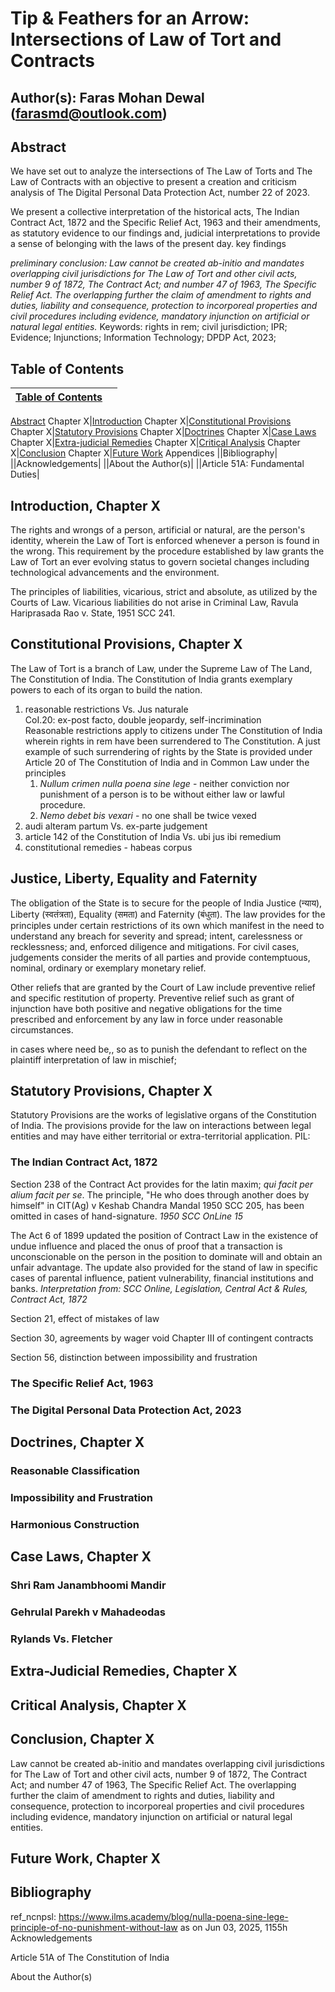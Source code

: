 # **Tip & Feathers for an Arrow: Intersections of Law of Tort and Contracts**
## Author(s): Faras Mohan Dewal (farasmd@outlook.com)

## **Abstract**
We have set out to analyze the intersections of The Law of Torts and The Law of Contracts with an objective to present a creation and criticism analysis of The Digital Personal Data Protection Act, number 22 of 2023.

We present a collective interpretation of the historical acts, The Indian Contract Act, 1872 and the Specific Relief Act, 1963 and their amendments, as statutory evidence to our findings and, judicial interpretations to provide a sense of belonging with the laws of the present day.
key findings

*preliminary conclusion: Law cannot be created ab-initio and mandates overlapping civil jurisdictions for The Law of Tort and other civil acts, number 9 of 1872, The Contract Act; and number 47 of 1963, The Specific Relief Act. The overlapping further the claim of amendment to rights and duties, liability and consequence, protection to incorporeal properties and civil procedures including evidence, mandatory injunction on artificial or natural legal entities.*
Keywords: rights in rem; civil jurisdiction; IPR; Evidence; Injunctions; Information Technology; DPDP Act, 2023;

## **Table of Contents**
[Table of Contents](#table-of-contents)||
|:----|:----|
[Abstract](#abstract)
Chapter X|[Introduction](#introduction-chapter-x)
Chapter X|[Constitutional Provisions](#constitutional-provisions-chapter-x)
Chapter X|[Statutory Provisions](#statutory-provisions-chapter-x)
Chapter X|[Doctrines](#doctrines-chapter-x)
Chapter X|[Case Laws](#case-laws-chapter-x)
Chapter X|[Extra-judicial Remedies](#extra-judicial-remedies-chapter-x)
Chapter X|[Critical Analysis](#critical-analysis-chapter-x)
Chapter X|[Conclusion](#conclusion-chapter-x)
Chapter X|[Future Work](#future-work-chapter-x)
Appendices
||Bibliography|
||Acknowledgements|
||About the Author(s)|
||Article 51A: Fundamental Duties|

## **Introduction, Chapter X**
The rights and wrongs of a person, artificial or natural, are the person's identity, wherein the Law of Tort is enforced whenever a person is found in the wrong. This requirement by the procedure established by law grants the Law of Tort an ever evolving status to govern societal changes including technological advancements and the environment.

The principles of liabilities, vicarious, strict and absolute, as utilized by the Courts of Law. Vicarious liabilities do not arise in Criminal Law, Ravula Hariprasada Rao v. State, 1951 SCC 241.

## Constitutional Provisions, Chapter X
The Law of Tort is a branch of Law, under the Supreme Law of The Land, The Constitution of India. The Constitution of India grants exemplary powers to each of its organ to build the nation.

1. reasonable restrictions Vs. Jus naturale\
CoI.20: ex-post facto, double jeopardy, self-incrimination\
Reasonable restrictions apply to citizens under The Constitution of India wherein rights in rem have been surrendered to The Constitution. A just example of such surrendering of rights by the State is provided under Article 20 of The Constitution of India and in Common Law under the principles
    1. *Nullum crimen nulla poena sine lege* - neither conviction nor punishment of a person is to be without either law or lawful procedure.
    1. *Nemo debet bis vexari* - no one shall be twice vexed
1. audi alteram partum Vs. ex-parte judgement
1. article 142 of the Constitution of India Vs. ubi jus ibi remedium
1. constitutional remedies - habeas corpus

## Justice, Liberty, Equality and Faternity
The obligation of the State is to secure for the people of India Justice (न्याय), Liberty (स्वतंत्रता), Equality (समता) and Faternity (बंधुता). The law provides for the principles under certain restrictions of its own which manifest in the need to understand any breach for severity and spread; intent, carelessness or recklessness; and, enforced diligence and mitigations. For civil cases, judgements consider the merits of all parties and provide contemptuous, nominal, ordinary or exemplary monetary relief.

Other reliefs that are granted by the Court of Law include preventive relief and specific restitution of property. Preventive relief such as grant of injunction have both positive and negative obligations for the time prescribed and enforcement by any law in force under reasonable circumstances.

 in cases where need be,, so as to punish the defendant
to reflect on the plaintiff interpretation of law in mischief;


## Statutory Provisions, Chapter X
Statutory Provisions are the works of legislative organs of the Constitution of India. The provisions provide for the law on interactions between legal entities and may have either territorial or extra-territorial application.
PIL: <rain and stone upon stone ref in foot note>

### The Indian Contract Act, 1872
Section 238 of the Contract Act provides for the latin maxim; *qui facit per alium facit per se*. The principle, "He who does through another does by himself" in CIT(Ag) v Keshab Chandra Mandal 1950 SCC 205, has been omitted in cases of hand-signature. *1950 SCC OnLine 15*

The Act 6 of 1899 updated the position of Contract Law in the existence of undue influence and placed the onus of proof that a transaction is unconscionable on the person in the position to dominate will and obtain an unfair advantage. The update also provided for the stand of law in specific cases of parental influence, patient vulnerability, financial institutions and banks. *Interpretation from: SCC Online, Legislation, Central Act & Rules, Contract Act, 1872*

Section 21, effect of mistakes of law

Section 30, agreements by wager void
Chapter III of contingent contracts

Section 56, distinction between impossibility and frustration






### The Specific Relief Act, 1963

### The Digital Personal Data Protection Act, 2023

## Doctrines, Chapter X

### Reasonable Classification

### Impossibility and Frustration

### Harmonious Construction

## Case Laws, Chapter X
### Shri Ram Janambhoomi Mandir

### Gehrulal Parekh v Mahadeodas

### Rylands Vs. Fletcher

## Extra-Judicial Remedies, Chapter X

## Critical Analysis, Chapter X

## Conclusion, Chapter X
Law cannot be created ab-initio and mandates overlapping civil jurisdictions for The Law of Tort and other civil acts, number 9 of 1872, The Contract Act; and number 47 of 1963, The Specific Relief Act. The overlapping further the claim of amendment to rights and duties, liability and consequence, protection to incorporeal properties and civil procedures including evidence, mandatory injunction on artificial or natural legal entities.

## Future Work, Chapter X

## Bibliography
  ref_ncnpsl: https://www.ilms.academy/blog/nulla-poena-sine-lege-principle-of-no-punishment-without-law
    as on Jun 03, 2025, 1155h
Acknowledgements

Article 51A of The Constitution of India

About the Author(s)
